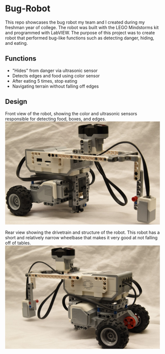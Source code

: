 # Bug-Robot
This repo showcases the bug robot my team and I created during my freshman year of college. The robot was built with the LEGO Mindstorms kit and programmed with LabVIEW. The purpose of this project was to create robot that performed bug-like functions such as detecting danger, hiding, and eating.

## Functions
 * "Hides" from danger via ultrasonic sensor
 * Detects edges and food using color sensor
 * After eating 5 times, stop eating
 * Navigating terrain without falling off edges

## Design
Front view of the robot, showing the color and ultrasonic sensors responsible for detecting food, boxes, and edges.  
![image](images/bug1.JPG)

Rear view showing the drivetrain and structure of the robot. This robot has a short and relatively narrow wheelbase that makes it very good at not falling off of tables.
![image](images/bug2.JPG)
